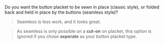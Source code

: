 
Do you want the button placket to be sewn in place (classic style), or folded back and held in place by the buttons (seamless style)?

> Seamless is less work, and it looks great.

> As seamless is only possible on a <strong>cut-on</strong> on placket, this option is ignored if you chose <strong>seperate</strong> as your button placket type.
